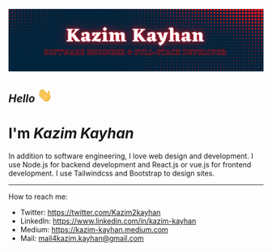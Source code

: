[![Header](readme_header.png "Header")](https://www.linkedin.com/in/kazim-kayhan)

## _Hello_ <img src="wave.gif" width="30px">

# I'm **_Kazim Kayhan_**

In addition to software engineering, I love web design and development. I use Node.js for backend development and React.js or vue.js for frontend development. I use Tailwindcss and Bootstrap to design sites.

---

How to reach me:
- Twitter: https://twitter.com/Kazim2kayhan
- LinkedIn: https://www.linkedin.com/in/kazim-kayhan
- Medium: https://kazim-kayhan.medium.com
- Mail: <a href="mailto:mail4kazim.kayhan@gmail.com">mail4kazim.kayhan@gmail.com</a>

